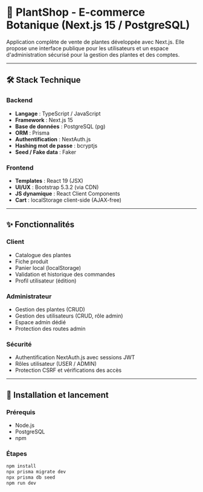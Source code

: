 # 🌿 PlantShop - E-commerce Botanique (Next.js 15 / PostgreSQL)

Application complète de vente de plantes développée avec Next.js.
Elle propose une interface publique pour les utilisateurs et un espace d'administration sécurisé pour la gestion des plantes et des comptes.

---

## 🛠 Stack Technique

### Backend

- **Langage** : TypeScript / JavaScript
- **Framework** : Next.js 15
- **Base de données** : PostgreSQL (pg)
- **ORM** : Prisma
- **Authentification** : NextAuth.js
- **Hashing mot de passe** : bcryptjs
- **Seed / Fake data** : Faker

### Frontend

- **Templates** : React 19 (JSX)
- **UI/UX** : Bootstrap 5.3.2 (via CDN)
- **JS dynamique** : React Client Components
- **Cart** : localStorage client-side (AJAX-free)

---

## ✨ Fonctionnalités

### Client

- Catalogue des plantes
- Fiche produit
- Panier local (localStorage)
- Validation et historique des commandes
- Profil utilisateur (édition)

### Administrateur

- Gestion des plantes (CRUD)
- Gestion des utilisateurs (CRUD, rôle admin)
- Espace admin dédié
- Protection des routes admin

### Sécurité

- Authentification NextAuth.js avec sessions JWT
- Rôles utilisateur (USER / ADMIN)
- Protection CSRF et vérifications des accès

---

## 🚀 Installation et lancement

### Prérequis

- Node.js
- PostgreSQL
- npm

### Étapes

```bash
npm install
npx prisma migrate dev
npx prisma db seed
npm run dev
